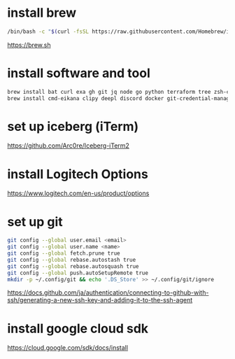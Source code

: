 # install brew

```sh
/bin/bash -c "$(curl -fsSL https://raw.githubusercontent.com/Homebrew/install/HEAD/install.sh)"
```
https://brew.sh

# install software and tool
```sh
brew install bat curl exa gh git jq node go python terraform tree zsh-completions
brew install cmd-eikana clipy deepl discord docker git-credential-manager google-chrome iterm2 notion slack sublime-text table-tool visual-studio-code zoom --cask
```

# set up iceberg (iTerm)
https://github.com/Arc0re/Iceberg-iTerm2

# install Logitech Options
https://www.logitech.com/en-us/product/options

# set up git
```sh
git config --global user.email <email>
git config --global user.name <name>
git config --global fetch.prune true
git config --global rebase.autostash true
git config --global rebase.autosquash true
git config --global push.autoSetupRemote true
mkdir -p ~/.config/git && echo '.DS_Store' >> ~/.config/git/ignore
```
https://docs.github.com/ja/authentication/connecting-to-github-with-ssh/generating-a-new-ssh-key-and-adding-it-to-the-ssh-agent

# install google cloud sdk
https://cloud.google.com/sdk/docs/install

